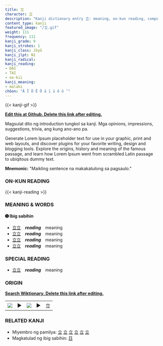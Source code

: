 ```yaml
---
title: 立
character: 立
description: "Kanji dictionary entry 立: meaning, on-kun reading, compounds, origin, related kanji"
content_type: kanji
featured_image: "/立.gif"
weight: 111
frequency: 111
kanji_grade: 9
kanji_strokes: 1
kanji_class: Jōyō
kanji_jlpt: N1
kanji_radical: 
kanji_reading: 
- DAI
- TAI
- oo-kii
kanji_meaning:
- malaki
chōon: "Ā Ī Ū Ē Ō ā ī ū ē ō ’"
---
```

[//]: # (Don't edit the line below. Kanji animated GIF code is automatically generated.)
{{< kanji-gif >}}

[//]: # (Edit below this line.)

**[Edit this at Github. Delete this link after editing.](https://github.com/tim0g/tim/tree/main/content/kanji/立/index.md)**

Magsulat dito ng introduction tungkol sa kanji. Mga opinions, impressions, suggestions, trivia, ang kung ano-ano pa.

Generate Lorem Ipsum placeholder text for use in your graphic, print and web layouts, and discover plugins for your favorite writing, design and blogging tools. Explore the origins, history and meaning of the famous passage, and learn how Lorem Ipsum went from scrambled Latin passage to ubiqitous dummy text.
 
**Mnemonic:** "Maikling sentence na makakatulong sa pagsaulo."

### ON-KUN READING

[//]: # (Don't edit the line below. ON-KUN READING code is automatically generated.)
{{< kanji-reading >}}

### MEANING & WORDS

#### ➊ **Ibig sabihin**
  - [立](../立)[立](../立)　***reading***　meaning
  - [立](../立)[立](../立)　***reading***　meaning
  - [立](../立)[立](../立)　***reading***　meaning
  - [立](../立)[立](../立)　***reading***　meaning

### SPECIAL READING
  - [立](../立)[立](../立)　***reading***　meaning

### ORIGIN

**[Search Wiktionary. Delete this link after editing.](https://wiktionary.org/wiki/立)**
<table class="kanji-table"><tr><td>
<img src="60px-立-bronze.svg.png">
</td><td>▶</td><td>
<img src="60px-立-oracle.svg.png">
</td><td>▶</td>
<td class="kanji-origin">立</td>
</tr></table>

### RELATED KANJI
- Miyembro ng pamilya: [立](../立) [立](../立) [立](../立) [立](../立) [立](../立) [立](../立)
- Magkatulad ng ibig sabihin: [日](../日)
